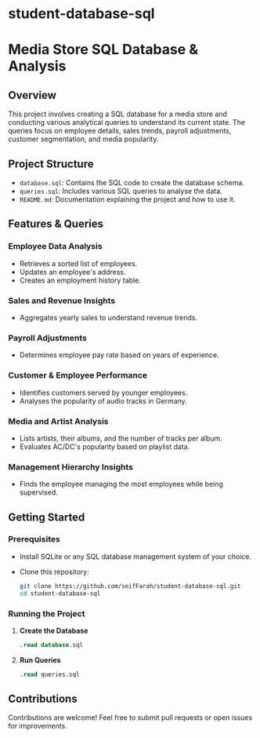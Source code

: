 # student-database-sql

# Media Store SQL Database & Analysis

## Overview
This project involves creating a SQL database for a media store and conducting various analytical queries to understand its current state. The queries focus on employee details, sales trends, payroll adjustments, customer segmentation, and media popularity.

## Project Structure
- `database.sql`: Contains the SQL code to create the database schema.
- `queries.sql`: Includes various SQL queries to analyse the data.
- `README.md`: Documentation explaining the project and how to use it.

## Features & Queries
### Employee Data Analysis
- Retrieves a sorted list of employees.
- Updates an employee's address.
- Creates an employment history table.

### Sales and Revenue Insights
- Aggregates yearly sales to understand revenue trends.

### Payroll Adjustments
- Determines employee pay rate based on years of experience.

### Customer & Employee Performance
- Identifies customers served by younger employees.
- Analyses the popularity of audio tracks in Germany.

### Media and Artist Analysis
- Lists artists, their albums, and the number of tracks per album.
- Evaluates AC/DC's popularity based on playlist data.

### Management Hierarchy Insights
- Finds the employee managing the most employees while being supervised.

## Getting Started
### Prerequisites
- Install SQLite or any SQL database management system of your choice.
- Clone this repository:
  
  ```bash
  git clone https://github.com/seifFarah/student-database-sql.git
  cd student-database-sql
  ```

### Running the Project
1. **Create the Database**
   
   ```sql
   .read database.sql
   ```

2. **Run Queries**
   
   ```sql
   .read queries.sql
   ```

## Contributions
Contributions are welcome! Feel free to submit pull requests or open issues for improvements.
